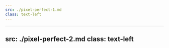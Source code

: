 ```yaml
---
src: ./pixel-perfect-1.md
class: text-left
---
```


---
src: ./pixel-perfect-2.md
class: text-left
---

